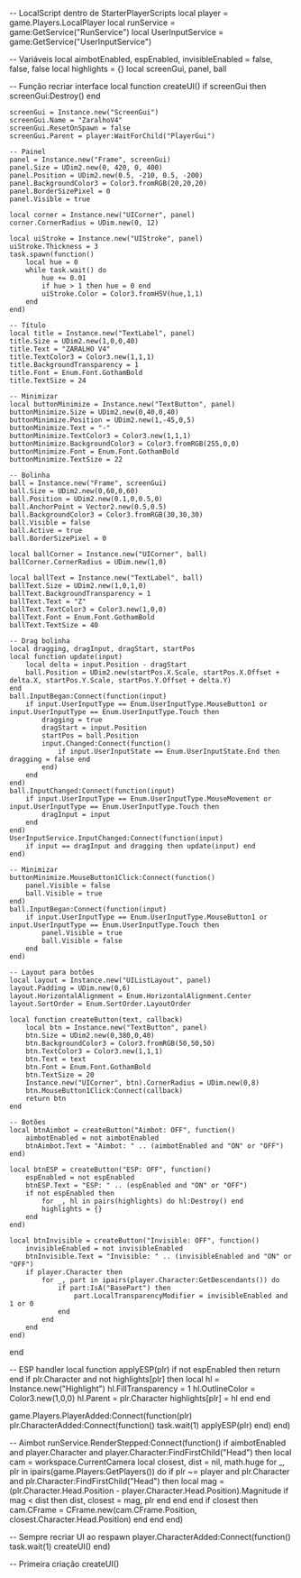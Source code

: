 -- LocalScript dentro de StarterPlayerScripts
local player = game.Players.LocalPlayer
local runService = game:GetService("RunService")
local UserInputService = game:GetService("UserInputService")

-- Variáveis
local aimbotEnabled, espEnabled, invisibleEnabled = false, false, false
local highlights = {}
local screenGui, panel, ball

-- Função recriar interface
local function createUI()
	if screenGui then screenGui:Destroy() end

	screenGui = Instance.new("ScreenGui")
	screenGui.Name = "ZaralhoV4"
	screenGui.ResetOnSpawn = false
	screenGui.Parent = player:WaitForChild("PlayerGui")

	-- Painel
	panel = Instance.new("Frame", screenGui)
	panel.Size = UDim2.new(0, 420, 0, 400)
	panel.Position = UDim2.new(0.5, -210, 0.5, -200)
	panel.BackgroundColor3 = Color3.fromRGB(20,20,20)
	panel.BorderSizePixel = 0
	panel.Visible = true

	local corner = Instance.new("UICorner", panel)
	corner.CornerRadius = UDim.new(0, 12)

	local uiStroke = Instance.new("UIStroke", panel)
	uiStroke.Thickness = 3
	task.spawn(function()
		local hue = 0
		while task.wait() do
			hue += 0.01
			if hue > 1 then hue = 0 end
			uiStroke.Color = Color3.fromHSV(hue,1,1)
		end
	end)

	-- Título
	local title = Instance.new("TextLabel", panel)
	title.Size = UDim2.new(1,0,0,40)
	title.Text = "ZARALHO V4"
	title.TextColor3 = Color3.new(1,1,1)
	title.BackgroundTransparency = 1
	title.Font = Enum.Font.GothamBold
	title.TextSize = 24

	-- Minimizar
	local buttonMinimize = Instance.new("TextButton", panel)
	buttonMinimize.Size = UDim2.new(0,40,0,40)
	buttonMinimize.Position = UDim2.new(1,-45,0,5)
	buttonMinimize.Text = "-"
	buttonMinimize.TextColor3 = Color3.new(1,1,1)
	buttonMinimize.BackgroundColor3 = Color3.fromRGB(255,0,0)
	buttonMinimize.Font = Enum.Font.GothamBold
	buttonMinimize.TextSize = 22

	-- Bolinha
	ball = Instance.new("Frame", screenGui)
	ball.Size = UDim2.new(0,60,0,60)
	ball.Position = UDim2.new(0.1,0,0.5,0)
	ball.AnchorPoint = Vector2.new(0.5,0.5)
	ball.BackgroundColor3 = Color3.fromRGB(30,30,30)
	ball.Visible = false
	ball.Active = true
	ball.BorderSizePixel = 0

	local ballCorner = Instance.new("UICorner", ball)
	ballCorner.CornerRadius = UDim.new(1,0)

	local ballText = Instance.new("TextLabel", ball)
	ballText.Size = UDim2.new(1,0,1,0)
	ballText.BackgroundTransparency = 1
	ballText.Text = "Z"
	ballText.TextColor3 = Color3.new(1,0,0)
	ballText.Font = Enum.Font.GothamBold
	ballText.TextSize = 40

	-- Drag bolinha
	local dragging, dragInput, dragStart, startPos
	local function update(input)
		local delta = input.Position - dragStart
		ball.Position = UDim2.new(startPos.X.Scale, startPos.X.Offset + delta.X, startPos.Y.Scale, startPos.Y.Offset + delta.Y)
	end
	ball.InputBegan:Connect(function(input)
		if input.UserInputType == Enum.UserInputType.MouseButton1 or input.UserInputType == Enum.UserInputType.Touch then
			dragging = true
			dragStart = input.Position
			startPos = ball.Position
			input.Changed:Connect(function()
				if input.UserInputState == Enum.UserInputState.End then dragging = false end
			end)
		end
	end)
	ball.InputChanged:Connect(function(input)
		if input.UserInputType == Enum.UserInputType.MouseMovement or input.UserInputType == Enum.UserInputType.Touch then
			dragInput = input
		end
	end)
	UserInputService.InputChanged:Connect(function(input)
		if input == dragInput and dragging then update(input) end
	end)

	-- Minimizar
	buttonMinimize.MouseButton1Click:Connect(function()
		panel.Visible = false
		ball.Visible = true
	end)
	ball.InputBegan:Connect(function(input)
		if input.UserInputType == Enum.UserInputType.MouseButton1 or input.UserInputType == Enum.UserInputType.Touch then
			panel.Visible = true
			ball.Visible = false
		end
	end)

	-- Layout para botões
	local layout = Instance.new("UIListLayout", panel)
	layout.Padding = UDim.new(0,6)
	layout.HorizontalAlignment = Enum.HorizontalAlignment.Center
	layout.SortOrder = Enum.SortOrder.LayoutOrder

	local function createButton(text, callback)
		local btn = Instance.new("TextButton", panel)
		btn.Size = UDim2.new(0,380,0,40)
		btn.BackgroundColor3 = Color3.fromRGB(50,50,50)
		btn.TextColor3 = Color3.new(1,1,1)
		btn.Text = text
		btn.Font = Enum.Font.GothamBold
		btn.TextSize = 20
		Instance.new("UICorner", btn).CornerRadius = UDim.new(0,8)
		btn.MouseButton1Click:Connect(callback)
		return btn
	end

	-- Botões
	local btnAimbot = createButton("Aimbot: OFF", function()
		aimbotEnabled = not aimbotEnabled
		btnAimbot.Text = "Aimbot: " .. (aimbotEnabled and "ON" or "OFF")
	end)

	local btnESP = createButton("ESP: OFF", function()
		espEnabled = not espEnabled
		btnESP.Text = "ESP: " .. (espEnabled and "ON" or "OFF")
		if not espEnabled then
			for _, hl in pairs(highlights) do hl:Destroy() end
			highlights = {}
		end
	end)

	local btnInvisible = createButton("Invisible: OFF", function()
		invisibleEnabled = not invisibleEnabled
		btnInvisible.Text = "Invisible: " .. (invisibleEnabled and "ON" or "OFF")
		if player.Character then
			for _, part in ipairs(player.Character:GetDescendants()) do
				if part:IsA("BasePart") then
					part.LocalTransparencyModifier = invisibleEnabled and 1 or 0
				end
			end
		end
	end)
end

-- ESP handler
local function applyESP(plr)
	if not espEnabled then return end
	if plr.Character and not highlights[plr] then
		local hl = Instance.new("Highlight")
		hl.FillTransparency = 1
		hl.OutlineColor = Color3.new(1,0,0)
		hl.Parent = plr.Character
		highlights[plr] = hl
	end
end

game.Players.PlayerAdded:Connect(function(plr)
	plr.CharacterAdded:Connect(function()
		task.wait(1)
		applyESP(plr)
	end)
end)

-- Aimbot
runService.RenderStepped:Connect(function()
	if aimbotEnabled and player.Character and player.Character:FindFirstChild("Head") then
		local cam = workspace.CurrentCamera
		local closest, dist = nil, math.huge
		for _, plr in ipairs(game.Players:GetPlayers()) do
			if plr ~= player and plr.Character and plr.Character:FindFirstChild("Head") then
				local mag = (plr.Character.Head.Position - player.Character.Head.Position).Magnitude
				if mag < dist then
					dist, closest = mag, plr
				end
			end
		end
		if closest then
			cam.CFrame = CFrame.new(cam.CFrame.Position, closest.Character.Head.Position)
		end
	end
end)

-- Sempre recriar UI ao respawn
player.CharacterAdded:Connect(function()
	task.wait(1)
	createUI()
end)

-- Primeira criação
createUI()
